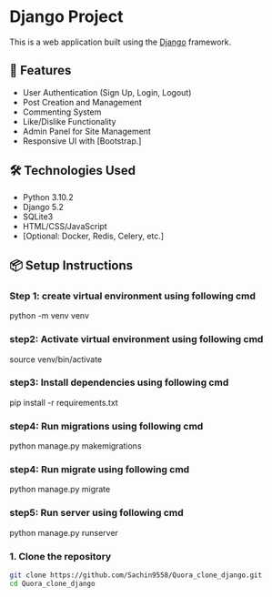 # Django Project

This is a web application built using the [Django](https://www.djangoproject.com/) framework.

## 🚀 Features

- User Authentication (Sign Up, Login, Logout)
- Post Creation and Management
- Commenting System
- Like/Dislike Functionality
- Admin Panel for Site Management
- Responsive UI with [Bootstrap.]

## 🛠️ Technologies Used

- Python 3.10.2
- Django 5.2
- SQLite3
- HTML/CSS/JavaScript
- [Optional: Docker, Redis, Celery, etc.]

## 📦 Setup Instructions
### Step 1: create virtual environment using following cmd
python -m venv venv
### step2: Activate virtual environment using following cmd
source venv/bin/activate
### step3: Install dependencies using following cmd
pip install -r requirements.txt
### step4: Run migrations using following cmd
python manage.py makemigrations
### step4: Run migrate using following cmd
python manage.py migrate
### step5: Run server using following cmd
python manage.py runserver


### 1. Clone the repository

```bash
git clone https://github.com/Sachin9558/Quora_clone_django.git
cd Quora_clone_django
